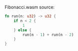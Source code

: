 Fibonacci.wasm source:

```rust
fn run(n: u32) -> u32 {
    if n < 2 {
        1
    } else {
        run(n - 1) + run(n - 2)
    }
}
```
